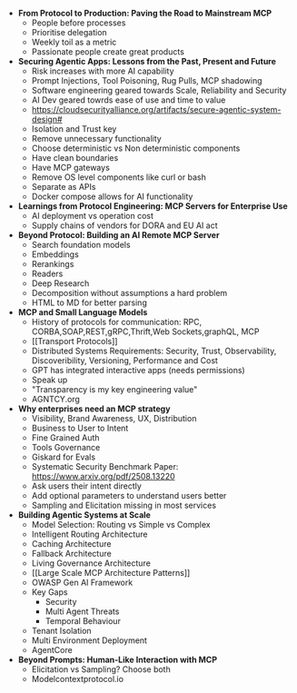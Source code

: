- **From Protocol to Production: Paving the Road to Mainstream MCP**
	- People before processes
	- Prioritise delegation
	- Weekly toil as a metric
	- Passionate people create great products
- **Securing Agentic Apps: Lessons from the Past, Present and Future**
	- Risk increases with more AI capability
	- Prompt Injections, Tool Poisoning, Rug Pulls, MCP shadowing
	- Software engineering geared towards Scale, Reliability and Security
	- AI Dev geared towrds ease of use and time to value
	- https://cloudsecurityalliance.org/artifacts/secure-agentic-system-design#
	- Isolation and Trust key
	- Remove unnecessary functionality
	- Choose deterministic vs Non deterministic components
	- Have clean boundaries
	- Have MCP gateways
	- Remove OS level components like curl or bash
	- Separate as APIs
	- Docker compose allows for AI functionality
- **Learnings from Protocol Engineering: MCP Servers for Enterprise Use**
	- AI deployment vs operation cost
	- Supply chains of vendors for DORA and EU AI act
- **Beyond Protocol: Building an AI Remote MCP Server**
	- Search foundation models
	- Embeddings
	- Rerankings
	- Readers
	- Deep Research
	- Decomposition without assumptions a hard problem
	- HTML to MD for better parsing
- **MCP and Small Language Models**
	- History of protocols for communication: RPC, CORBA,SOAP,REST,gRPC,Thrift,Web Sockets,graphQL, MCP
	- [[Transport Protocols]]
	- Distributed Systems Requirements: Security, Trust, Observability, Discoveribility, Versioning, Performance and Cost
	- GPT has integrated interactive apps (needs permissions)
	- Speak up
	- "Transparency is my key engineering value"
	- AGNTCY.org
- **Why enterprises need an MCP strategy**
	- Visibility, Brand Awareness, UX, Distribution
	- Business to User to Intent
	- Fine Grained Auth
	- Tools Governance
	- Giskard for Evals
	- Systematic Security Benchmark Paper: https://www.arxiv.org/pdf/2508.13220
	- Ask users their intent directly
	- Add optional parameters to understand users better
	- Sampling and Elicitation missing in most services
- **Building Agentic Systems at Scale**
	- Model Selection: Routing vs Simple vs Complex
	- Intelligent Routing Architecture
	- Caching Architecture
	- Fallback Architecture
	- Living Governance Architecture
	- [[Large Scale MCP Architecture Patterns]]
	- OWASP Gen AI Framework
	- Key Gaps
		- Security
		- Multi Agent Threats
		- Temporal Behaviour
	- Tenant Isolation
	- Multi Environment Deployment
	- AgentCore
- **Beyond Prompts: Human-Like Interaction with MCP**
	- Elicitation vs Sampling? Choose both
	- Modelcontextprotocol.io
